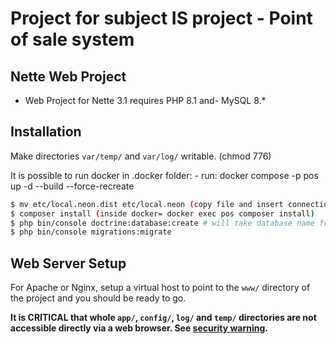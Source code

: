 
Project for subject IS project - Point of sale system
=================

Nette Web Project
-------

- Web Project for Nette 3.1 requires PHP 8.1 and- MySQL 8.*

Installation
------------

Make directories `var/temp/` and `var/log/` writable. (chmod 776)

It is possible to run docker in .docker folder:
    - run:   docker compose -p pos up -d --build --force-recreate


```bash
$ mv etc/local.neon.dist etc/local.neon (copy file and insert connection config to DB)
$ composer install (inside docker= docker exec pos composer install)
$ php bin/console doctrine:database:create # will take database name from config file (in docker is created)
$ php bin/console migrations:migrate
```

Web Server Setup
----------------

For Apache or Nginx, setup a virtual host to point to the `www/` directory of the project and you
should be ready to go.

**It is CRITICAL that whole `app/`, `config/`, `log/` and `temp/` directories are not accessible directly
via a web browser. See [security warning](https://nette.org/security-warning).**
